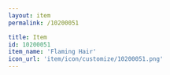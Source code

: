 ```yaml
---
layout: item
permalink: /10200051

title: Item
id: 10200051
item_name: 'Flaming Hair'
icon_url: 'item/icon/customize/10200051.png'
---
```

